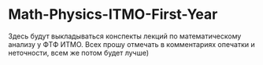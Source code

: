 # Math-Physics-ITMO-First-Year
Здесь будут выкладываться конспекты лекций по математическому анализу у ФТФ ИТМО. 
Всех прошу отмечать в комментариях опечатки и неточности, всем же потом будет лучше)

